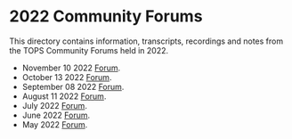 # 2022 Community Forums

This directory contains information, transcripts, recordings and notes from the TOPS Community Forums held in 2022.

* November 10 2022 [Forum](./20221110_community_forum.md). 
* October 13 2022 [Forum](./20221013_community_forum.md).
* September 08 2022 [Forum](./20220908_community_forum.md). 
* August 11 2022 [Forum](./20220811_community_forum.md).
* July 2022 [Forum](./20220714_community_forum.md).
* June 2022 [Forum](./20220609_community_forum.md).
* May 2022 [Forum](./20220512_community_forum.md).